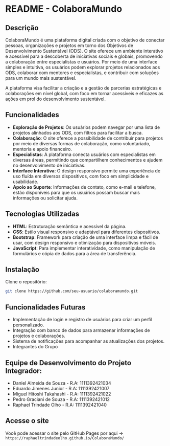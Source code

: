 # README - ColaboraMundo

## Descrição
ColaboraMundo é uma plataforma digital criada com o objetivo de conectar pessoas, organizações e projetos em torno dos Objetivos de Desenvolvimento Sustentável (ODS). O site oferece um ambiente interativo e acessível para a descoberta de iniciativas sociais e globais, promovendo a colaboração entre especialistas e usuários. Por meio de uma interface simples e intuitiva, os usuários podem explorar projetos relacionados aos ODS, colaborar com mentores e especialistas, e contribuir com soluções para um mundo mais sustentável.

A plataforma visa facilitar a criação e a gestão de parcerias estratégicas e colaborações em nível global, com foco em tornar acessíveis e eficazes as ações em prol do desenvolvimento sustentável.

## Funcionalidades
- **Exploração de Projetos**: Os usuários podem navegar por uma lista de projetos alinhados aos ODS, com filtros para facilitar a busca.
- **Colaboração**: O site oferece a possibilidade de contribuir para projetos por meio de diversas formas de colaboração, como voluntariado, mentoria e apoio financeiro.
- **Especialistas**: A plataforma conecta usuários com especialistas em diversas áreas, permitindo que compartilhem conhecimentos e ajudem no desenvolvimento de iniciativas.
- **Interface Interativa**: O design responsivo permite uma experiência de uso fluída em diversos dispositivos, com foco em simplicidade e usabilidade.
- **Apoio ao Suporte**: Informações de contato, como e-mail e telefone, estão disponíveis para que os usuários possam buscar mais informações ou solicitar ajuda.

## Tecnologias Utilizadas
- **HTML**: Estruturação semântica e acessível da página.
- **CSS**: Estilo visual responsivo e adaptável para diferentes dispositivos.
- **Bootstrap**: Framework para criação de uma interface limpa e fácil de usar, com design responsivo e otimização para dispositivos móveis.
- **JavaScript**: Para implementar interatividade, como manipulação de formulários e cópia de dados para a área de transferência.

## Instalação
Clone o repositório:

```bash
git clone https://github.com/seu-usuario/colaboramundo.git
```

## Funcionalidades Futuras
- Implementação de login e registro de usuários para criar um perfil personalizado.
- Integração com banco de dados para armazenar informações de projetos e colaborações.
- Sistema de notificações para acompanhar as atualizações dos projetos.
- Integrantes do Grupo
  
## Equipe de Desenvolvimento do Projeto Integrador:

- Daniel Almeida de Souza - R.A: 1111392421034
- Eduardo Jimenes Junior - R.A: 1111392421007
- Miguel Hitoshi Takahashi - R.A: 1111392421022
- Pedro Graciani de Souza - R.A: 1111392421012
- Raphael Trindade Olho - R.A: 1111392421040

## Acesse o site 
Você pode acessar o site pelo GitHub Pages por aqui -> `https://raphaeltrindadeolho.github.io/ColaboraMundo/`
